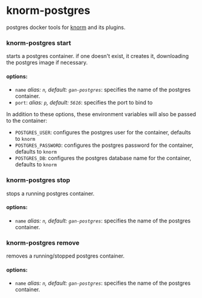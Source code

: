 # knorm-postgres

postgres docker tools for [knorm](https://www.npmjs.com/package/knorm) and its
plugins.

### knorm-postgres start

starts a postgres container. if one doesn't exist, it creates it, downloading
the postgres image if necessary.

#### options:
- `name` *alias: `n`, default: `gan-postgres`*: specifies the name of the
  postgres container.
- `port`:  *alias: `p`, default: `5616`*: specifies the port to bind to

In addition to these options, these environment variables will also be passed to
the container:

- `POSTGRES_USER`: configures the postgres user for the container, defaults to
  `knorm`
- `POSTGRES_PASSWORD`: configures the postgres password for the container,
  defaults to `knorm`
- `POSTGRES_DB`: configures the postgres database name for the container,
  defaults to `knorm`

### knorm-postgres stop

stops a running postgres container.

#### options:
- `name` *alias: `n`, default: `gan-postgres`*: specifies the name of the
  postgres container.

### knorm-postgres remove

removes a running/stopped postgres container.

#### options:
- `name` *alias: `n`, default: `gan-postgres`*: specifies the name of the
  postgres container.
